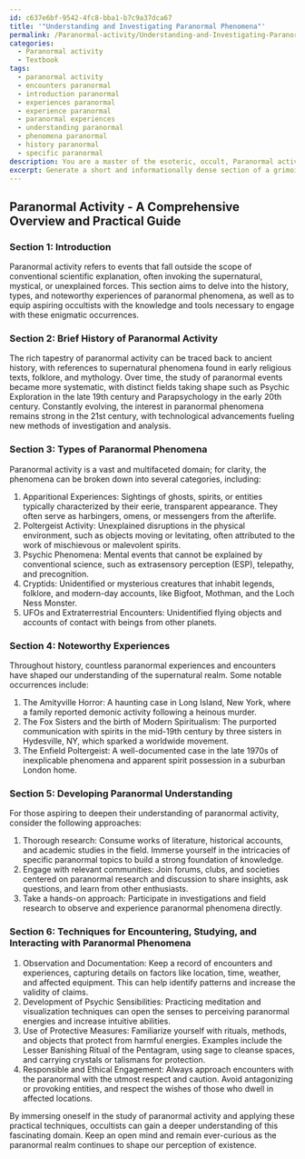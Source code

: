 ```yaml
---
id: c637e6bf-9542-4fc8-bba1-b7c9a37dca67
title: '"Understanding and Investigating Paranormal Phenomena"'
permalink: /Paranormal-activity/Understanding-and-Investigating-Paranormal-Phenomena/
categories:
  - Paranormal activity
  - Textbook
tags:
  - paranormal activity
  - encounters paranormal
  - introduction paranormal
  - experiences paranormal
  - experience paranormal
  - paranormal experiences
  - understanding paranormal
  - phenomena paranormal
  - history paranormal
  - specific paranormal
description: You are a master of the esoteric, occult, Paranormal activity and education, you have written many textbooks on the subject in ways that provide students with rich and deep understanding of the subject. You are being asked to write textbook-like sections on a topic and you do it with full context, explainability, and reliability in accuracy to the true facts of the topic at hand, in a textbook style that a student would easily be able to learn from, in a rich, engaging, and contextual way. Always include relevant context (such as formulas and history), related concepts, and in a way that someone can gain deep insights from.
excerpt: Generate a short and informationally dense section of a grimoire, focusing on the topic of paranormal activity, including its history, types, and noteworthy experiences. Provide guidance on how an aspiring occultist can develop their understanding in this domain and techniques for encountering, studying, and possibly interacting with paranormal phenomena.
---
```


## Paranormal Activity - A Comprehensive Overview and Practical Guide

### Section 1: Introduction

Paranormal activity refers to events that fall outside the scope of conventional scientific explanation, often invoking the supernatural, mystical, or unexplained forces. This section aims to delve into the history, types, and noteworthy experiences of paranormal phenomena, as well as to equip aspiring occultists with the knowledge and tools necessary to engage with these enigmatic occurrences.

### Section 2: Brief History of Paranormal Activity

The rich tapestry of paranormal activity can be traced back to ancient history, with references to supernatural phenomena found in early religious texts, folklore, and mythology. Over time, the study of paranormal events became more systematic, with distinct fields taking shape such as Psychic Exploration in the late 19th century and Parapsychology in the early 20th century. Constantly evolving, the interest in paranormal phenomena remains strong in the 21st century, with technological advancements fueling new methods of investigation and analysis.

### Section 3: Types of Paranormal Phenomena

Paranormal activity is a vast and multifaceted domain; for clarity, the phenomena can be broken down into several categories, including:

1. Apparitional Experiences: Sightings of ghosts, spirits, or entities typically characterized by their eerie, transparent appearance. They often serve as harbingers, omens, or messengers from the afterlife.
2. Poltergeist Activity: Unexplained disruptions in the physical environment, such as objects moving or levitating, often attributed to the work of mischievous or malevolent spirits.
3. Psychic Phenomena: Mental events that cannot be explained by conventional science, such as extrasensory perception (ESP), telepathy, and precognition.
4. Cryptids: Unidentified or mysterious creatures that inhabit legends, folklore, and modern-day accounts, like Bigfoot, Mothman, and the Loch Ness Monster.
5. UFOs and Extraterrestrial Encounters: Unidentified flying objects and accounts of contact with beings from other planets.

### Section 4: Noteworthy Experiences

Throughout history, countless paranormal experiences and encounters have shaped our understanding of the supernatural realm. Some notable occurrences include:

1. The Amityville Horror: A haunting case in Long Island, New York, where a family reported demonic activity following a heinous murder.
2. The Fox Sisters and the birth of Modern Spiritualism: The purported communication with spirits in the mid-19th century by three sisters in Hydesville, NY, which sparked a worldwide movement.
3. The Enfield Poltergeist: A well-documented case in the late 1970s of inexplicable phenomena and apparent spirit possession in a suburban London home.

### Section 5: Developing Paranormal Understanding

For those aspiring to deepen their understanding of paranormal activity, consider the following approaches:

1. Thorough research: Consume works of literature, historical accounts, and academic studies in the field. Immerse yourself in the intricacies of specific paranormal topics to build a strong foundation of knowledge.
2. Engage with relevant communities: Join forums, clubs, and societies centered on paranormal research and discussion to share insights, ask questions, and learn from other enthusiasts.
3. Take a hands-on approach: Participate in investigations and field research to observe and experience paranormal phenomena directly.

### Section 6: Techniques for Encountering, Studying, and Interacting with Paranormal Phenomena

1. Observation and Documentation: Keep a record of encounters and experiences, capturing details on factors like location, time, weather, and affected equipment. This can help identify patterns and increase the validity of claims.
2. Development of Psychic Sensibilities: Practicing meditation and visualization techniques can open the senses to perceiving paranormal energies and increase intuitive abilities.
3. Use of Protective Measures: Familiarize yourself with rituals, methods, and objects that protect from harmful energies. Examples include the Lesser Banishing Ritual of the Pentagram, using sage to cleanse spaces, and carrying crystals or talismans for protection.
4. Responsible and Ethical Engagement: Always approach encounters with the paranormal with the utmost respect and caution. Avoid antagonizing or provoking entities, and respect the wishes of those who dwell in affected locations.

By immersing oneself in the study of paranormal activity and applying these practical techniques, occultists can gain a deeper understanding of this fascinating domain. Keep an open mind and remain ever-curious as the paranormal realm continues to shape our perception of existence.
